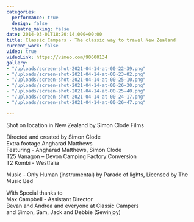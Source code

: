 ```yaml
---
categories:
  performance: true
  design: false
  theatre_making: false
date: 2014-03-01T18:20:14.000+00:00
title: Classic Campers - The classic way to travel New Zealand
current_work: false
video: true
videoLink: https://vimeo.com/90600134
gallery:
- "/uploads/screen-shot-2021-04-14-at-00-22-39.png"
- "/uploads/screen-shot-2021-04-14-at-00-23-02.png"
- "/uploads/screen-shot-2021-04-14-at-00-25-10.png"
- "/uploads/screen-shot-2021-04-14-at-00-26-30.png"
- "/uploads/screen-shot-2021-04-14-at-00-25-40.png"
- "/uploads/screen-shot-2021-04-14-at-00-24-17.png"
- "/uploads/screen-shot-2021-04-14-at-00-26-47.png"

---
```

Shot on location in New Zealand by Simon Clode Films

Directed and created by Simon Clode  
Extra footage Angharad Matthews  
Featuring  - Angharad Matthews, Simon Clode  
T25 Vanagon – Devon Camping Factory Conversion  
T2 Kombi - Westfalia

Music - Only Human (instrumental) by Parade of lights, Licensed by The Music Bed

With Special thanks to  
Max Campbell - Assistant Director  
Bevan and Andrea and everyone at Classic Campers  
and Simon, Sam, Jack and Debbie (Sewinjoy)